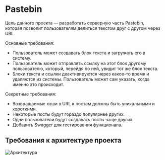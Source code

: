 # Pastebin

Цель данного проекта — разработать серверную часть Pastebin, которая позволит пользователям делиться текстом друг с другом через URL.

Основные требования:

- Пользователь может создавать блок текста и загружать его в систему.
- Пользователь может отправлять ссылку на этот блок другому пользователю, который, перейдя по ней, увидит тот же блок текста.
- Блоки текста и ссылки деактивируются через какое-то время и удаляются из системы. Пользователь может сам указать, когда именно это происходит.

Секретные требования:

- Возвращаемые хэши в URL к постам должны быть уникальными и короткими.
- Некоторые посты будут гораздо популярнее других.
- Одни пользователи будут создавать посты чаще других.
- Добавить Swagger для тестирования функционала.

## Требования к архитектуре проекта

![Архитектура](./resources/Pastebin–archtecture.png)
